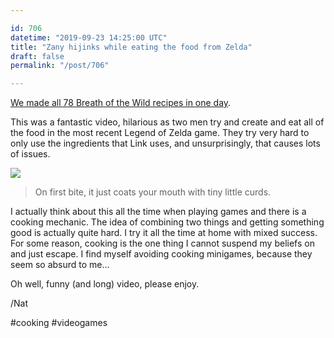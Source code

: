 ```yaml
---

id: 706
datetime: "2019-09-23 14:25:00 UTC"
title: "Zany hijinks while eating the food from Zelda"
draft: false
permalink: "/post/706"

---
```


[We made all 78 Breath of the Wild recipes in one day](https://www.youtube.com/watch?v=CYutF8qr7AY&feature=youtu.be).

This was a fantastic video, hilarious as two men try and create and eat all of the food in the most recent Legend of Zelda game. They try very hard to only use the ingredients that Link uses, and unsurprisingly, that causes lots of issues.

![](https://icco.imgix.net/photos/2019/b9ee4b4a-15c1-4886-8bde-67da58353d18.png)

> On first bite, it just coats your mouth with tiny little curds.

I actually think about this all the time when playing games and there is a cooking mechanic. The idea of combining two things and getting something good is actually quite hard. I try it all the time at home with mixed success. For some reason, cooking is the one thing I cannot suspend my beliefs on and just escape. I find myself avoiding cooking minigames, because they seem so absurd to me...

Oh well, funny \(and long\) video, please enjoy.

/Nat

#cooking #videogames
